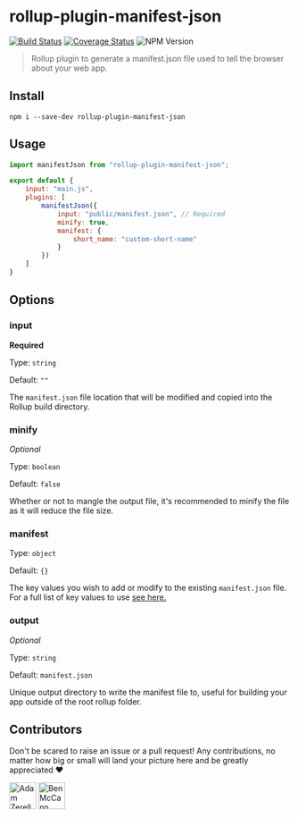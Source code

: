 # rollup-plugin-manifest-json

[![Build Status](https://travis-ci.org/adamzerella/rollup-plugin-manifest-json.svg?branch=master)](https://travis-ci.org/adamzerella/rollup-plugin-manifest-json)
[![Coverage Status](https://coveralls.io/repos/github/adamzerella/rollup-plugin-manifest-json/badge.svg?branch=master)](https://coveralls.io/github/adamzerella/rollup-plugin-manifest-json?branch=master)
![NPM Version][npm-version-badge]

> Rollup plugin to generate a manifest.json file used to tell the browser about your web app.

## Install

```
npm i --save-dev rollup-plugin-manifest-json
```

## Usage

```js
import manifestJson from "rollup-plugin-manifest-json";

export default {
    input: "main.js",
    plugins: [
        manifestJson({
            input: "public/manifest.json", // Required
            minify: true,
            manifest: {
                short_name: "custom-short-name"
            }
        })
    ]
}
```

## Options

### input

**Required**

Type: `string`

Default: `""`

The `manifest.json` file location  that will be modified and copied into the Rollup build directory.

### minify

_Optional_

Type: `boolean`

Default: `false`

Whether or not to mangle the output file, it's recommended to minify the file as it will reduce the file size.

### manifest

Type: `object`

Default: `{}`

The key values you wish to add or modify to the existing `manifest.json` file. For a full list of key values to use [see here.](https://developer.mozilla.org/en-US/docs/Mozilla/Add-ons/WebExtensions/manifest.json)

### output

_Optional_

Type: `string`

Default: `manifest.json`

Unique output directory to write the manifest file to, useful for building your app outside of the root rollup folder.

## Contributors

Don't be scared to raise an issue or a pull request! Any contributions, no matter how big or small will land your picture here and be greatly appreciated ❤️

<div style="display:inline;">
  <a href="https://github.com/adamzerella"><img width="48" height="48" src="https://avatars0.githubusercontent.com/u/1501560?s=460&v=4" alt="Adam Zerella"/></a>
  <a href="https://github.com/benmccann"><img width="48" height="48" src="https://avatars1.githubusercontent.com/u/322311?s=460&u=4303e3b2c87b6eab07d258faf5090deedef4550b&v=4" alt="Ben McCann"/></a>
</div>

[npm-version-badge]:https://img.shields.io/npm/v/rollup-plugin-manifest-json